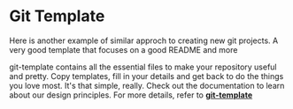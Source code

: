 # Git Template

Here is another example of similar approch to creating new git projects.  A very good template that focuses on a good README and more

git-template contains all the essential files to make your repository useful and pretty. Copy templates, fill in your details and get back to do the things you love most. It's that simple, really. Check out the documentation to learn about our design principles.
For more details, refer to **[git-template](https://github.com/nqtronix/git-template)**

